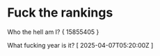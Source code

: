 # Fuck the rankings

Who the hell am I?
{ 15855405 }

What fucking year is it?
[ 2025-04-07T05:20:00Z ]
